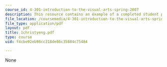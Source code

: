 ```yaml
---
course_id: 4-301-introduction-to-the-visual-arts-spring-2007
description: This resource contains an example of a completed student project.
file_location: /coursemedia/4-301-introduction-to-the-visual-arts-spring-2007/f4cbe92eb98cc218de86c35884c75484_1christyeng.pdf
file_type: application/pdf
layout: pdf
title: 1christyeng.pdf
type: course
uid: f4cbe92eb98cc218de86c35884c75484

---
```

None